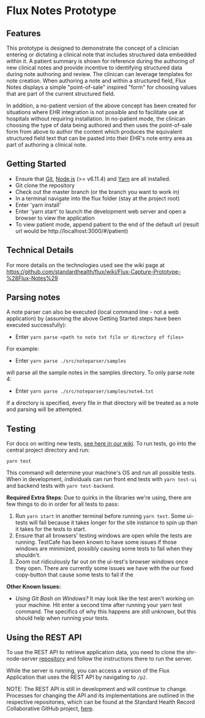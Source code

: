 # Flux Notes Prototype


## Features
This prototype is designed to demonstrate the concept of a clinician entering or dictating a clinical note that includes structured data embedded within it. A patient summary is shown for reference during the authoring of new clinical notes and provide incentive to identifying structured data during note authoring and review. The clinican can leverage templates for note creation. When authoring a note and within a structured field, Flux Notes displays a simple "point-of-sale" inspired "form" for choosing values that are part of the current structured field.

In addition, a no-patient version of the above concept has been created for situations where EHR integration is not possible and to facilitate use at hospitals without requiring installation. In no-patient mode, the clinican choosing the type of data being authored and then uses the point-of-sale form from above to author the content which produces the equivalent structured field text that can be pasted into their EHR's note entry area as part of authoring a clinical note.


## Getting Started

* Ensure that [Git](https://git-scm.com/downloads), [Node.js](https://nodejs.org/en/) (>= v6.11.4) and [Yarn](https://yarnpkg.com/en/docs/install) are all installed.
* Git clone the repository
* Check out the master branch (or the branch you want to work in)
* In a terminal navigate into the flux folder (stay at the project root)
* Enter 'yarn install'
* Enter 'yarn start' to launch the development web server and open a browser to view the application
* To view patient mode, append patient to the end of the default url (result url would be http://localhost:3000/#/patient)


## Technical Details

For more details on the technologies used see the wiki page at https://github.com/standardhealth/flux/wiki/Flux-Capture-Prototype-%28Flux-Notes%29


## Parsing notes

A note parser can also be executed (local command line - not a web application) by (assuming the above Getting Started steps have been executed successfully):

* Enter `yarn parse <path to note txt file or directory of files>`

For example:
* Enter `yarn parse ./src/noteparser/samples`

will parse all the sample notes in the samples directory. To only parse note 4:
* Enter `yarn parse ./src/noteparser/samples/note4.txt`

If a directory is specified, every file in that directory will be treated as a note and parsing will be attempted.


## Testing

For docs on writing new tests, [see here in our wiki](https://github.com/standardhealth/flux/wiki/Testing#writing-tests). To run tests, go into the central project directory and run: 

```
yarn test
```

This command will determine your machine's OS and run all possible tests. When in development, individuals can run front end tests with `yarn test-ui` and backend tests with `yarn test-backend`. 

**Required Extra Steps**: Due to quirks in the libraries we're using, there are few things to do in order for all tests to pass: 

1. Run `yarn start` in another terminal before running `yarn test`. Some ui-tests will fail because it takes longer for the site instance to spin up than it takes for the tests to start.
2. Ensure that all browsers' testing windows are open while the tests are running. TestCafe has been known to have some issues if those windows are minimized, possibly causing some tests to fail when they shouldn't. 
3. Zoom out ridiculously far out on the ui-test's browser windows once they open. There are currently some issues we have with the our fixed copy-button that cause some tests to fail if the 

**Other Known Issues:** 

- *Using Git Bash on Windows?* It may look like the test aren't working on your machine. Hit enter a second time after running your yarn test command. The specifics of why this happens are still unknown, but this should help when running your tests.


## Using the REST API

To use the REST API to retrieve application data, you need to clone the shr-node-server [repository](https://github.com/standardhealth/shr-node-server) and follow the instructions there to run the server.

While the server is running, you can access a version of the Flux Application that uses the REST API by navigating to `/p2`.

NOTE: The REST API is still in development and will continue to change. Processes for changing the API and its implementations are outlined in the respective repositories, which can be found at the Standard Health Record Collaborative GitHub project, [here](https://github.com/standardhealth).
